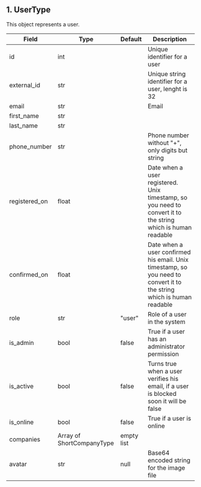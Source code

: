 
## **1. UserType**
This object represents a user.

Field | Type | Default | Description
------------ | ------------ | ------------ | ------------
id | int | | Unique identifier for a user
external_id | str | | Unique string identifier for a user, lenght is 32
email | str | | Email
first_name | str | | 
last_name | str | | 
phone_number | str | | Phone number without "+", only digits but string
registered_on | float | | Date when a user registered. Unix timestamp, so you need to convert it to the string which is human readable
confirmed_on | float | |  Date when a user confirmed his email. Unix timestamp, so you need to convert it to the string which is human readable
role | str | "user" | Role of a user in the system
is_admin | bool | false | True if a user has an administrator permission
is_active | bool | false | Turns true when a user verifies his email, if a user is blocked soon it will be false
is_online | bool | false | True if a user is online
companies | Array of ShortCompanyType | empty list | 
avatar | str | null | Base64 encoded string for the image file


